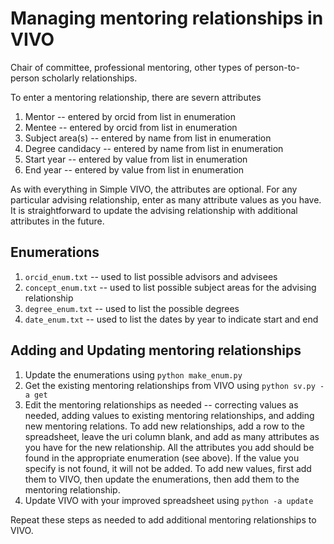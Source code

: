 # Managing mentoring relationships in VIVO

Chair of committee, professional mentoring, other types of person-to-person scholarly relationships.

To enter a mentoring relationship, there are severn attributes

1.  Mentor -- entered by orcid from list in enumeration
1.  Mentee -- entered by orcid from list in enumeration
1.  Subject area(s) -- entered by name from list in enumeration
1.  Degree candidacy -- entered by name from list in enumeration
1.  Start year -- entered by value from list in enumeration
1.  End year -- entered by value from list in enumeration

As with everything in Simple VIVO, the attributes are optional.  For any particular advising relationship,
enter as many attribute values as you have.  It is straightforward to update the advising relationship
with additional attributes in the future.

## Enumerations

1. `orcid_enum.txt` -- used to list possible advisors and advisees
1. `concept_enum.txt` -- used to list possible subject areas for the advising relationship
1. `degree_enum.txt` -- used to list the possible degrees
1. `date_enum.txt` -- used to list the dates by year to indicate start and end

## Adding and Updating mentoring relationships

1. Update the enumerations using `python make_enum.py`
1. Get the existing mentoring relationships from VIVO using `python sv.py -a get`
1. Edit the mentoring relationships as needed -- correcting values as needed, adding values to existing
mentoring relationships, and adding new mentoring relations.  To add new relationships, add a row to the
spreadsheet, leave the uri column blank, and add as many attributes as you have for the new relationship.
All the attributes you add should be found in the appropriate enumeration (see above).  If the value
you specify is not found, it will not be added.  To add new values, first add them to VIVO, then update
the enumerations, then add them to the mentoring relationship.
1. Update VIVO with your improved spreadsheet using `python -a update`

Repeat these steps as needed to add additional mentoring relationships to VIVO.

